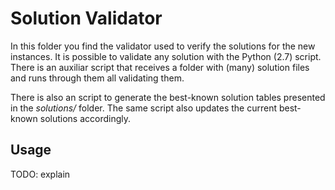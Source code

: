 # Solution Validator

In this folder you find the validator used to verify the solutions for the new instances. It is possible to validate any solution with the Python (2.7) script. There is an auxiliar script that receives a folder with (many) solution files and runs through them all validating them.

There is also an script to generate the best-known solution tables presented in the *solutions/* folder. The same script also updates the current best-known solutions accordingly.

## Usage

TODO: explain

